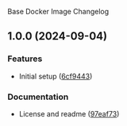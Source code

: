 Base Docker Image Changelog

## 1.0.0 (2024-09-04)


### Features

* Initial setup ([6cf9443](https://github.com/autonomouslogic/base-image/commit/6cf94437adf6e0c2148f8877c732377bdd389107))


### Documentation

* License and readme ([97eaf73](https://github.com/autonomouslogic/base-image/commit/97eaf73d44da8284c4732cee436e157587cfbbfc))
